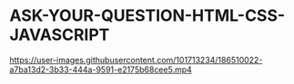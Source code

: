 # ASK-YOUR-QUESTION-HTML-CSS-JAVASCRIPT

https://user-images.githubusercontent.com/101713234/186510022-a7ba13d2-3b33-444a-9591-e2175b68cee5.mp4


